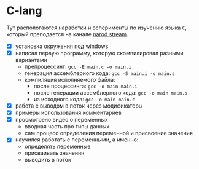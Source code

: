 # C-lang

Тут распологаются наработки и эсперименты по изучению языка `C`, который 
преподается на канале [narod 
stream](https://www.youtube.com/watch?v=nFt3pJ7j8jE&list=PLJTlt64jBcCvN4H91HAK82-3-QwaqnxlF).
 
- [x] установка окружения под windows
- [x] написал первую программу, которую скомпилировал разными вариантами
  - препроцессинг: `gcc -E main.c -o main.i`
  - генерация ассемблерного кода: `gcc -S main.i -o main.s`
  - компиляция исполняемого файла:
    - после процессинга: `gcc -o main main.i`
    - после генерации ассемблерного кода: `gcc -o main main.s`
    - из исходного кода: `gcc -o main main.c`
- [x] работа с выводом в поток через модификаторы
- [x] примеры использования комментариев
- [x] просмотрено видео о переменных
  - вводная часть про типы данных
  - сам процесс определения переменной и присвоение значения
- [x] научился работать с переменными, а именно:
  - определять переменные
  - присваивать значения
  - выводить в поток